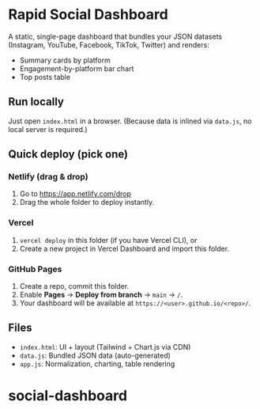 
# Rapid Social Dashboard

A static, single-page dashboard that bundles your JSON datasets (Instagram, YouTube, Facebook, TikTok, Twitter) and renders:
- Summary cards by platform
- Engagement-by-platform bar chart
- Top posts table

## Run locally

Just open `index.html` in a browser. (Because data is inlined via `data.js`, no local server is required.)

## Quick deploy (pick one)

### Netlify (drag & drop)
1. Go to https://app.netlify.com/drop
2. Drag the whole folder to deploy instantly.

### Vercel
1. `vercel deploy` in this folder (if you have Vercel CLI), or
2. Create a new project in Vercel Dashboard and import this folder.

### GitHub Pages
1. Create a repo, commit this folder.
2. Enable **Pages** → **Deploy from branch** → `main` → `/`.
3. Your dashboard will be available at `https://<user>.github.io/<repo>/`.

## Files
- `index.html`: UI + layout (Tailwind + Chart.js via CDN)
- `data.js`: Bundled JSON data (auto-generated)
- `app.js`: Normalization, charting, table rendering

# social-dashboard
